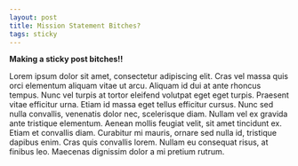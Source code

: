 ```yaml
---
layout: post
title: Mission Statement Bitches?
tags: sticky
---
```


__Making a sticky post bitches!!__

Lorem ipsum dolor sit amet, consectetur adipiscing elit. Cras vel massa
quis orci elementum aliquam vitae ut arcu. Aliquam id dui at ante rhoncus
tempus. Nunc vel turpis at tortor eleifend volutpat eget eget turpis.
Praesent vitae efficitur urna. Etiam id massa eget tellus efficitur cursus.
Nunc sed nulla convallis, venenatis dolor nec, scelerisque diam. Nullam
vel ex gravida ante tristique elementum. Aenean mollis feugiat velit,
sit amet tincidunt ex. Etiam et convallis diam. Curabitur mi mauris,
ornare sed nulla id, tristique dapibus enim. Cras quis convallis lorem.
Nullam eu consequat risus, at finibus leo. Maecenas dignissim dolor a mi
pretium rutrum.
